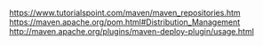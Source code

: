 https://www.tutorialspoint.com/maven/maven_repositories.htm
https://maven.apache.org/pom.html#Distribution_Management
http://maven.apache.org/plugins/maven-deploy-plugin/usage.html
